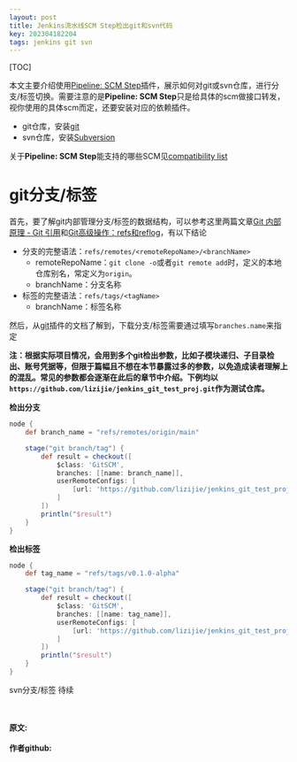 ```yaml
---
layout: post
title: Jenkins流水线SCM Step检出git和svn代码
key: 202304182204
tags: jenkins git svn
---
```


[TOC]

本文主要介绍使用[Pipeline: SCM Step](https://plugins.jenkins.io/workflow-scm-step/)插件，展示如何对git或svn仓库，进行分支/标签切换。需要注意的是**Pipeline: SCM Step**只是给具体的scm做接口转发，视你使用的具体scm而定，还要安装对应的依赖插件。

* git仓库，安装[git](https://plugins.jenkins.io/git/)
* svn仓库，安装[Subversion](https://plugins.jenkins.io/subversion/)

关于**Pipeline: SCM Step**能支持的哪些SCM见[compatibility list](https://github.com/jenkinsci/pipeline-plugin/blob/master/COMPATIBILITY.md)

# git分支/标签
首先，要了解git内部管理分支/标签的数据结构，可以参考这里两篇文章[Git 内部原理 - Git 引用](https://git-scm.com/book/zh/v2/Git-%E5%86%85%E9%83%A8%E5%8E%9F%E7%90%86-Git-%E5%BC%95%E7%94%A8)和[Git高级操作：refs和reflog](https://zhuanlan.zhihu.com/p/521722781)，有以下结论
* 分支的完整语法：`refs/remotes/<remoteRepoName>/<branchName>`
    * remoteRepoName：`git clone -o`或者`git remote add`时，定义的本地仓库别名，常定义为`origin`。
    * branchName：分支名称
* 标签的完整语法：`refs/tags/<tagName>`
    * branchName：标签名称

然后，从[git](https://www.jenkins.io/doc/pipeline/steps/params/scmgit/#scmgit)插件的文档了解到，下载分支/标签需要通过填写`branches.name`来指定

**注：根据实际项目情况，会用到多个git检出参数，比如子模块递归、子目录检出、账号凭据等，但限于篇幅且不想在本节暴露过多的参数，以免造成读者理解上的混乱。常见的参数都会逐渐在此后的章节中介绍。下例均以`https://github.com/lizijie/jenkins_git_test_proj.git`作为测试仓库。**

**检出分支**
```groovy
node {
    def branch_name = "refs/remotes/origin/main"

    stage("git branch/tag") {
        def result = checkout([
            $class: 'GitSCM', 
            branches: [[name: branch_name]], 
            userRemoteConfigs: [
                [url: 'https://github.com/lizijie/jenkins_git_test_proj.git']
            ]
        ])
        println("$result")
    }
}
```
**检出标签**
```groovy
node {
    def tag_name = "refs/tags/v0.1.0-alpha"

    stage("git branch/tag") {
        def result = checkout([
            $class: 'GitSCM', 
            branches: [[name: tag_name]], 
            userRemoteConfigs: [
                [url: 'https://github.com/lizijie/jenkins_git_test_proj.git']
            ]
        ])
        println("$result")
    }
}
```

svn分支/标签
待续

<br> 
<br> 
<b>原文:<br>
<https://lizijie.github.io/2023/04/18/Jenkins%E6%B5%81%E6%B0%B4%E7%BA%BFSCM-Step%E6%A3%80%E5%87%BAgit%E5%92%8Csvn%E4%BB%A3%E7%A0%81.html>
<br>
作者github:<br>
<https://github.com/lizijie>
</b>
